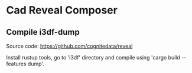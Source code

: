# Cad Reveal Composer

## Compile i3df-dump

Source code: https://github.com/cognitedata/reveal

Install rustup tools, go to 'i3df' directory and compile using 'cargo build --features dump'.
